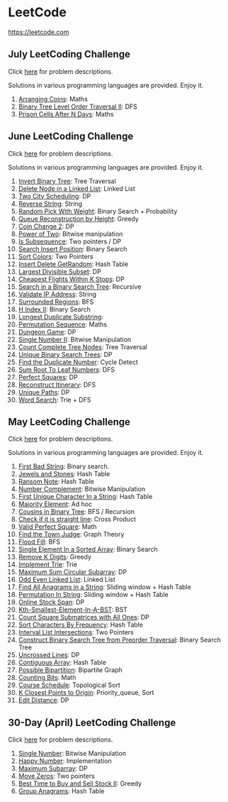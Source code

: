 # LeetCode

https://leetcode.com



## July LeetCoding Challenge
Click [here](https://leetcode.com/explore/featured/card/july-leetcoding-challenge/) for problem descriptions.

Solutions in various programming languages are provided. Enjoy it. 

1. [Arranging Coins](https://github.com/AlgoStudyGroup/Leetcode/tree/master/July-LeetCoding-Challenge/01-Arranging-Coins): Maths
2. [Binary Tree Level Order Traversal II](https://github.com/AlgoStudyGroup/Leetcode/tree/master/July-LeetCoding-Challenge/02-Binary-Tree-Level-Order-Traversal-II): DFS
3. [Prison Cells After N Days](https://github.com/AlgoStudyGroup/Leetcode/tree/master/July-LeetCoding-Challenge/03-Prison-Cells-After-N-Days): Maths



## June LeetCoding Challenge
Click [here](https://leetcode.com/explore/challenge/card/june-leetcoding-challenge/) for problem descriptions.

Solutions in various programming languages are provided. Enjoy it. 

1. [Invert Binary Tree](https://github.com/AlgoStudyGroup/Leetcode/tree/master/June-LeetCoding-Challenge/01-Invert-Binary-Tree): Tree Traversal
2. [Delete Node in a Linked List](https://github.com/AlgoStudyGroup/Leetcode/tree/master/June-LeetCoding-Challenge/02-Delete-Node-In-A-Linked-List): Linked List
3. [Two City Scheduling](https://github.com/AlgoStudyGroup/Leetcode/tree/master/June-LeetCoding-Challenge/03-Two-City-Scheduling): DP
4. [Reverse String](https://github.com/AlgoStudyGroup/Leetcode/tree/master/June-LeetCoding-Challenge/04-Reverse-String): String
5. [Random Pick With Weight](https://github.com/AlgoStudyGroup/Leetcode/tree/master/June-LeetCoding-Challenge/05-Random-Pick-With-Weight): Binary Search + Probability
6. [Queue Reconstruction by Height](https://github.com/AlgoStudyGroup/Leetcode/tree/master/June-LeetCoding-Challenge/06-Queue-Reconstruction-By-Height): Greedy
7. [Coin Change 2](https://github.com/AlgoStudyGroup/Leetcode/tree/master/June-LeetCoding-Challenge/07-Coin-Change-2): DP
8. [Power of Two](https://github.com/AlgoStudyGroup/Leetcode/tree/master/June-LeetCoding-Challenge/08-Power-Of-Two): Bitwise manipulation
9. [Is Subsequence](https://github.com/AlgoStudyGroup/Leetcode/blob/master/June-LeetCoding-Challenge/09-Is-Subsequence): Two pointers / DP
10. [Search Insert Position](https://github.com/AlgoStudyGroup/Leetcode/tree/master/June-LeetCoding-Challenge/10-Search-Insert-Position): Binary Search
11. [Sort Colors](https://github.com/AlgoStudyGroup/Leetcode/tree/master/June-LeetCoding-Challenge/11-Sort-Colors): Two Pointers
12. [Insert Delete GetRandom](https://github.com/AlgoStudyGroup/Leetcode/tree/master/June-LeetCoding-Challenge/12-Insert-Delete-GetRandom): Hash Table
13. [Largest Divisible Subset](https://github.com/AlgoStudyGroup/Leetcode/tree/master/June-LeetCoding-Challenge/13-Largest-Divisible-Subset): DP
14. [Cheapest Flights Within K Stops](https://github.com/AlgoStudyGroup/Leetcode/tree/master/June-LeetCoding-Challenge/14-Cheapest-Flights-Within-K-Stops): DP
15. [Search in a Binary Search Tree](https://github.com/AlgoStudyGroup/Leetcode/tree/master/June-LeetCoding-Challenge/15-Search-In-A-Binary-Search-Tree): Recursive
16. [Validate IP Address](https://github.com/AlgoStudyGroup/Leetcode/tree/master/June-LeetCoding-Challenge/16-Validate-IP-Address): String
17. [Surrounded Regions](https://github.com/AlgoStudyGroup/Leetcode/tree/master/June-LeetCoding-Challenge/17-Surrounded-Regions): BFS
18. [H Index II](https://github.com/AlgoStudyGroup/Leetcode/tree/master/June-LeetCoding-Challenge/18-H-Index-II): Binary Search
19. [Longest Duplicate Substring]():  
20. [Permutation Sequence](https://github.com/AlgoStudyGroup/Leetcode/tree/master/June-LeetCoding-Challenge/20-Permutation-Sequence): Maths
21. [Dungeon Game](https://github.com/AlgoStudyGroup/Leetcode/tree/master/June-LeetCoding-Challenge/21-Dungeon-Game): DP
22. [Single Number II](https://github.com/AlgoStudyGroup/Leetcode/tree/master/June-LeetCoding-Challenge/22-Single-Number-II): Bitwise Manipulation
23. [Count Complete Tree Nodes](https://github.com/AlgoStudyGroup/Leetcode/tree/master/June-LeetCoding-Challenge/23-Count-Complete-Tree-Nodes): Tree Traversal
24. [Unique Binary Search Trees](https://github.com/AlgoStudyGroup/Leetcode/tree/master/June-LeetCoding-Challenge/24-Unique-Binary-Search-Trees): DP
25. [Find the Duplicate Number](https://github.com/AlgoStudyGroup/Leetcode/tree/master/June-LeetCoding-Challenge/25-Find-the-Duplicate-Number): Cycle Detect
26. [Sum Root To Leaf Numbers](https://github.com/AlgoStudyGroup/Leetcode/tree/master/June-LeetCoding-Challenge/26-Sum-Root-to-Leaf-Numbers): DFS
27. [Perfect Squares](https://github.com/AlgoStudyGroup/Leetcode/tree/master/June-LeetCoding-Challenge/27-Perfect-Squares): DP
28. [Reconstruct Itinerary](https://github.com/AlgoStudyGroup/Leetcode/tree/master/June-LeetCoding-Challenge/28-Reconstruct-Itinerary): DFS
29. [Unique Paths](https://github.com/AlgoStudyGroup/Leetcode/tree/master/June-LeetCoding-Challenge/29-Unique-Paths): DP
30. [Word Search](https://github.com/AlgoStudyGroup/Leetcode/tree/master/June-LeetCoding-Challenge/30-Word-Search-II): Trie + DFS


## May LeetCoding Challenge

Click [here](https://leetcode.com/explore/featured/card/may-leetcoding-challenge/) for problem descriptions.

Solutions in various programming languages are provided. Enjoy it. 

1. [First Bad String](https://github.com/AlgoStudyGroup/Leetcode/tree/master/May-LeetCoding-Challenge/01-First-Bad-Version): Binary search.
2. [Jewels and Stones](https://github.com/AlgoStudyGroup/Leetcode/tree/master/May-LeetCoding-Challenge/02-Jewels-And-Stones): Hash Table
3. [Ransom Note](https://github.com/AlgoStudyGroup/Leetcode/tree/master/May-LeetCoding-Challenge/03-Ransom-Note): Hash Table
4. [Number Complement](https://github.com/AlgoStudyGroup/Leetcode/tree/master/May-LeetCoding-Challenge/04-Number-Complement): Bitwise Manipulation
5. [First Unique Character In a String](https://github.com/AlgoStudyGroup/Leetcode/tree/master/May-LeetCoding-Challenge/05-First-Unique-Character-In-A-String): Hash Table
6. [Majority Element](https://github.com/AlgoStudyGroup/Leetcode/tree/master/May-LeetCoding-Challenge/06-Majority-Element): Ad hoc
7. [Cousins in Binary Tree](https://github.com/AlgoStudyGroup/Leetcode/tree/master/May-LeetCoding-Challenge/07-Cousins-In-Binary-Tree): BFS / 
Recursion 
8. [Check if it is straight line](https://github.com/AlgoStudyGroup/Leetcode/tree/master/May-LeetCoding-Challenge/08-Check-If-It-Is-A-Straight-Line): Cross Product
9. [Valid Perfect Square](https://github.com/AlgoStudyGroup/Leetcode/tree/master/May-LeetCoding-Challenge/09-Valid-Perfect-Square): Math
10. [Find the Town Judge](https://github.com/AlgoStudyGroup/Leetcode/tree/master/May-LeetCoding-Challenge/10-Find-The-Town-Judge): Graph Theory 
11. [Flood Fill](https://github.com/AlgoStudyGroup/Leetcode/tree/master/May-LeetCoding-Challenge/11-Flood-Fill): BFS
12. [Single Element In a Sorted Array](https://github.com/AlgoStudyGroup/Leetcode/tree/master/May-LeetCoding-Challenge/12-Single-Element-In-A-Sorted-Array): Binary Search
13. [Remove K Digits](https://github.com/AlgoStudyGroup/Leetcode/tree/master/May-LeetCoding-Challenge/13-Remove-K-Digits): Greedy
14. [Implement Trie](https://github.com/AlgoStudyGroup/Leetcode/tree/master/May-LeetCoding-Challenge/14-Implement-Trie): Trie
15. [Maximum Sum Circular Subarray](https://github.com/AlgoStudyGroup/Leetcode/tree/master/May-LeetCoding-Challenge/15-Maximum-Sum-Circular-Subarray): DP
16. [Odd Even Linked List](https://github.com/AlgoStudyGroup/Leetcode/tree/master/May-LeetCoding-Challenge/16-Odd-Even-Linked-List): Linked List
17. [Find All Anagrams in a String](https://github.com/AlgoStudyGroup/Leetcode/tree/master/May-LeetCoding-Challenge/17-Find-All-Anagrams-In-A-String): Sliding window + Hash Table
18. [Permutation In String](https://github.com/AlgoStudyGroup/Leetcode/tree/master/May-LeetCoding-Challenge/18-Permutation-In-String): Sliding window + Hash Table
19. [Online Stock Span](https://github.com/AlgoStudyGroup/Leetcode/tree/master/May-LeetCoding-Challenge/19-Online-Stock-Span): DP
20. [Kth-Smallest-Element-In-A-BST](https://github.com/AlgoStudyGroup/Leetcode/tree/master/May-LeetCoding-Challenge/20-Kth-Smallest-Element-In-A-BST): BST
21. [Count Square Submatrices with All Ones](https://github.com/AlgoStudyGroup/Leetcode/tree/master/May-LeetCoding-Challenge/21-Count-Square-Submatrices-With-All-Ones): DP
22. [Sort Characters By Frequency](https://github.com/AlgoStudyGroup/Leetcode/tree/master/May-LeetCoding-Challenge/22-Sort-Characters-By-Frequency): Hash Table
23. [Interval List Intersections](https://github.com/AlgoStudyGroup/Leetcode/tree/master/May-LeetCoding-Challenge/23-Interval-List-Intersections): Two Pointers
24. [Construct Binary Search Tree from Preorder Traversal](https://github.com/AlgoStudyGroup/Leetcode/tree/master/May-LeetCoding-Challenge/24-Construct-Binary-Search-Tree-From-Preorder-Traversal): Binary Search Tree
25. [Uncrossed Lines](https://github.com/AlgoStudyGroup/Leetcode/tree/master/May-LeetCoding-Challenge/25-Uncrossed-Lines): DP
26. [Contiguous Array](https://github.com/AlgoStudyGroup/Leetcode/tree/master/May-LeetCoding-Challenge/26-Contiguous-Array): Hash Table
27. [Possible Bipartition](https://github.com/AlgoStudyGroup/Leetcode/tree/master/May-LeetCoding-Challenge/27-Possible-Bipartition): Bipartite Graph
28. [Counting Bits](https://github.com/AlgoStudyGroup/Leetcode/tree/master/May-LeetCoding-Challenge/28-Counting-Bits): Math
29.	[Course Schedule](https://github.com/AlgoStudyGroup/Leetcode/tree/master/May-LeetCoding-Challenge/29-Course-Schedule): Topological Sort
30. [K Closest Points to Origin](https://github.com/AlgoStudyGroup/Leetcode/tree/master/May-LeetCoding-Challenge/30-K-Closest-Points-To-Origin): Priority_queue, Sort
31. [Edit Distance](https://github.com/AlgoStudyGroup/Leetcode/tree/master/May-LeetCoding-Challenge/31-Edit-Distance): DP

## 30-Day (April) LeetCoding Challenge

Click [here](https://leetcode.com/explore/challenge/card/30-day-leetcoding-challenge/) for problem descriptions.

1. [Single Number](https://github.com/AlgoStudyGroup/Leetcode/tree/master/30-Day-Leetcoding-Challenge/01-Single-Number): Bitwise Manipulation
2. [Happy Number](https://github.com/AlgoStudyGroup/Leetcode/blob/master/30-Day-Leetcoding-Challenge/02-Happy-Number): Implementation
3. [Maximum Subarray](https://github.com/AlgoStudyGroup/Leetcode/blob/master/30-Day-Leetcoding-Challenge/03-Maximum-Subarray): DP
4. [Move Zeros](https://github.com/AlgoStudyGroup/Leetcode/blob/master/30-Day-Leetcoding-Challenge/04-Move-Zeros): Two pointers
5. [Best Time to Buy and Sell Stock II](https://github.com/AlgoStudyGroup/Leetcode/tree/master/30-Day-Leetcoding-Challenge/05-Best-Time-To-Buy-And-Sell-Stock-II): Greedy
6. [Group Anagrams](https://github.com/AlgoStudyGroup/Leetcode/tree/master/30-Day-Leetcoding-Challenge/06-Group-Anagrams): Hash Table
